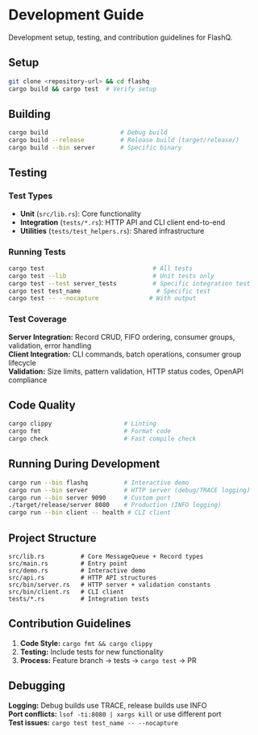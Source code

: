 # Development Guide

Development setup, testing, and contribution guidelines for FlashQ.

## Setup

```bash
git clone <repository-url> && cd flashq
cargo build && cargo test  # Verify setup
```

## Building

```bash
cargo build                    # Debug build
cargo build --release          # Release build (target/release/)
cargo build --bin server       # Specific binary
```

## Testing

### Test Types

- **Unit** (`src/lib.rs`): Core functionality
- **Integration** (`tests/*.rs`): HTTP API and CLI client end-to-end
- **Utilities** (`tests/test_helpers.rs`): Shared infrastructure

### Running Tests

```bash
cargo test                              # All tests
cargo test --lib                        # Unit tests only
cargo test --test server_tests          # Specific integration test
cargo test test_name                     # Specific test
cargo test -- --nocapture              # With output
```

### Test Coverage

**Server Integration:** Record CRUD, FIFO ordering, consumer groups, validation, error handling  
**Client Integration:** CLI commands, batch operations, consumer group lifecycle  
**Validation:** Size limits, pattern validation, HTTP status codes, OpenAPI compliance

## Code Quality

```bash
cargo clippy                    # Linting
cargo fmt                       # Format code  
cargo check                     # Fast compile check
```

## Running During Development

```bash
cargo run --bin flashq          # Interactive demo
cargo run --bin server          # HTTP server (debug/TRACE logging)
cargo run --bin server 9090     # Custom port
./target/release/server 8080    # Production (INFO logging)
cargo run --bin client -- health # CLI client
```

## Project Structure

```
src/lib.rs          # Core MessageQueue + Record types
src/main.rs         # Entry point 
src/demo.rs         # Interactive demo
src/api.rs          # HTTP API structures
src/bin/server.rs   # HTTP server + validation constants
src/bin/client.rs   # CLI client
tests/*.rs          # Integration tests
```

## Contribution Guidelines

1. **Code Style:** `cargo fmt && cargo clippy` 
2. **Testing:** Include tests for new functionality
3. **Process:** Feature branch → tests → `cargo test` → PR

## Debugging

**Logging:** Debug builds use TRACE, release builds use INFO  
**Port conflicts:** `lsof -ti:8080 | xargs kill` or use different port  
**Test issues:** `cargo test test_name -- --nocapture`